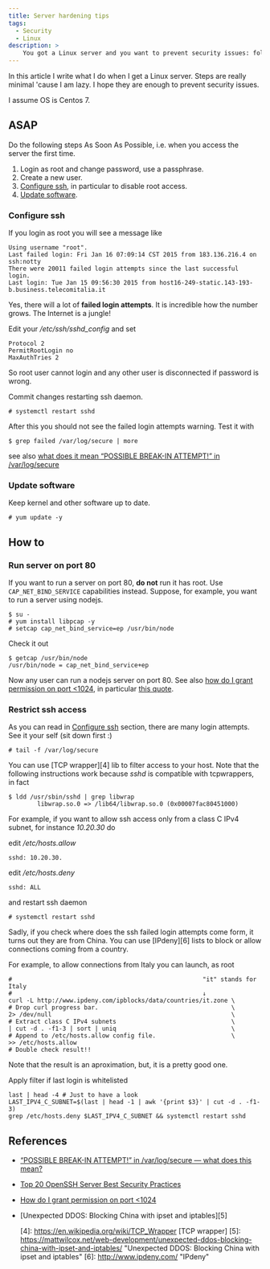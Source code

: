 ```yaml
---
title: Server hardening tips
tags:
  - Security
  - Linux
description: >
    You got a Linux server and you want to prevent security issues: follow these instructions.
---
```


In this article I write what I do when I get a Linux server. Steps are really minimal 'cause I am lazy. I hope they are enough to prevent security issues.

I assume OS is Centos 7.

## ASAP

<div class="alert alert-warning">Do the following steps As Soon As Possible, i.e. when you access the server the first time.</div>

1. Login as root and change password, use a passphrase.
2. Create a new user.
3. [Configure ssh](#configure-ssh), in particular to disable root access.
4. [Update software](#update-software).

### Configure ssh

If you login as root you will see a message like

```
Using username "root".
Last failed login: Fri Jan 16 07:09:14 CST 2015 from 183.136.216.4 on ssh:notty
There were 20011 failed login attempts since the last successful login.
Last login: Tue Jan 15 09:56:30 2015 from host16-249-static.143-193-b.business.telecomitalia.it
```

Yes, there will a lot of **failed login attempts**. It is incredible how the number grows. The Internet is a jungle!

Edit your */etc/ssh/sshd_config* and set

```
Protocol 2
PermitRootLogin no
MaxAuthTries 2
```

So root user cannot login and any other user is disconnected if password is wrong.

Commit changes restarting ssh daemon.

```
# systemctl restart sshd
```

After this you should not see the failed login attempts warning. Test it with

```
$ grep failed /var/log/secure | more
```

see also [what does it mean “POSSIBLE BREAK-IN ATTEMPT!” in /var/log/secure][1]

### Update software

Keep kernel and other software up to date.

```
# yum update -y
```

## How to

### Run server on port 80

If you want to run a server on port 80, **do not** run it has root.
Use `CAP_NET_BIND_SERVICE` capabilities instead. Suppose, for example, you want to run a server using nodejs.

```
$ su -
# yum install libpcap -y
# setcap cap_net_bind_service=ep /usr/bin/node
```

Check it out

```
$ getcap /usr/bin/node
/usr/bin/node = cap_net_bind_service+ep
```

Now any user can run a nodejs server on port 80. See also [how do I grant permission on port <1024][3], in particular [this quote](http://forums.fedoraforum.org/showpost.php?p=1129664&postcount=7).

### Restrict ssh access 

As you can read in [Configure ssh](#configure-ssh) section, there are many login attempts. See it your self (sit down first :)

```
# tail -f /var/log/secure
```

You can use [TCP wrapper][4] lib to filter access to your host. Note that the following instructions work because *sshd* is compatible with tcpwrappers, in fact

```
$ ldd /usr/sbin/sshd | grep libwrap
        libwrap.so.0 => /lib64/libwrap.so.0 (0x00007fac80451000)
```

For example, if you want to allow ssh access only from a class C IPv4 subnet, for instance *10.20.30* do

edit */etc/hosts.allow*

```
sshd: 10.20.30.
```

edit */etc/hosts.deny*

```
sshd: ALL
```

and restart ssh daemon

```
# systemctl restart sshd
```

Sadly, if you check where does the ssh failed login attempts come form, it turns out they are from China. You can use [IPdeny][6] lists to block or allow connections coming from a country.

For example, to allow connections from Italy you can launch, as root

```
#                                                     "it" stands for Italy
#                                                     ↓
curl -L http://www.ipdeny.com/ipblocks/data/countries/it.zone \
# Drop curl progress bar.                                     \
2> /dev/null                                                  \
# Extract class C IPv4 subnets                                \
| cut -d . -f1-3 | sort | uniq                                \
# Append to /etc/hosts.allow config file.                     \
>> /etc/hosts.allow
# Double check result!!
```

Note that the result is an aproximation, but, it is a pretty good one.

Apply filter if last login is whitelisted

```
last | head -4 # Just to have a look
LAST_IPV4_C_SUBNET=$(last | head -1 | awk '{print $3}' | cut -d . -f1-3)
grep /etc/hosts.deny $LAST_IPV4_C_SUBNET && systemctl restart sshd
```


## References

* [“POSSIBLE BREAK-IN ATTEMPT!” in /var/log/secure — what does this mean?][1]
* [Top 20 OpenSSH Server Best Security Practices][2]
* [How do I grant permission on port <1024][3]
* [Unexpected DDOS: Blocking China with ipset and iptables][5]

  [1]: http://serverfault.com/questions/260706/possible-break-in-attempt-in-var-log-secure-what-does-this-mean "“POSSIBLE BREAK-IN ATTEMPT!” in /var/log/secure — what does this mean?"
  [2]: http://www.cyberciti.biz/tips/linux-unix-bsd-openssh-server-best-practices.html "Top 20 OpenSSH Server Best Security Practices"
  [3]: http://forums.fedoraforum.org/showthread.php?t=207398 "How do I grant permission on port <1024"
  [4]: https://en.wikipedia.org/wiki/TCP_Wrapper [TCP wrapper]
  [5]: https://mattwilcox.net/web-development/unexpected-ddos-blocking-china-with-ipset-and-iptables/ "Unexpected DDOS: Blocking China with ipset and iptables"
  [6]: http://www.ipdeny.com/ "IPdeny"

